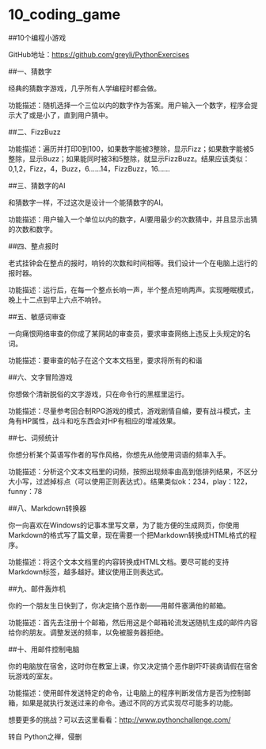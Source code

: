 # 10_coding_game


##10个编程小游戏



GitHub地址：https://github.com/greyli/PythonExercises



##一、猜数字


经典的猜数字游戏，几乎所有人学编程时都会做。


功能描述：随机选择一个三位以内的数字作为答案。用户输入一个数字，程序会提示大了或是小了，直到用户猜中。



##二、FizzBuzz


功能描述：遍历并打印0到100，如果数字能被3整除，显示Fizz；如果数字能被5整除，显示Buzz；如果能同时被3和5整除，就显示FizzBuzz。结果应该类似：0,1,2，Fizz，4，Buzz，6……14，FizzBuzz，16……



##三、猜数字的AI



和猜数字一样，不过这次是设计一个能猜数字的AI。


功能描述：用户输入一个单位以内的数字，AI要用最少的次数猜中，并且显示出猜的次数和数字。

 

##四、整点报时

老式挂钟会在整点的报时，响铃的次数和时间相等。我们设计一个在电脑上运行的报时器。



功能描述：运行后，在每一个整点长响一声，半个整点短响两声。实现睡眠模式，晚上十二点到早上六点不响铃。



##五、敏感词审查


一向痛恨网络审查的你成了某网站的审查员，要求审查网络上违反上头规定的名词。



功能描述：要审查的帖子在这个文本文档里，要求将所有的和谐



##六、文字冒险游戏


你想做个清新脱俗的文字游戏，只在命令行的黑框里运行。



功能描述：尽量参考回合制RPG游戏的模式，游戏剧情自编，要有战斗模式，主角有HP属性，战斗和吃东西会对HP有相应的增减效果。



##七、词频统计


你想分析某个英语写作者的写作风格，你想先从他使用词语的频率入手。



功能描述：分析这个文本文档里的词频，按照出现频率由高到低排列结果，不区分大小写，过滤掉标点（可以使用正则表达式）。结果类似ok：234，play：122，funny：78



##八、Markdown转换器



你一向喜欢在Windows的记事本里写文章，为了能方便的生成网页，你使用Markdown的格式写了篇文章，现在需要一个把Markdown转换成HTML格式的程序。



功能描述：将这个文本文档里的内容转换成HTML文档。要尽可能的支持Markdown标签，越多越好。建议使用正则表达式。



##九、邮件轰炸机



你的一个朋友生日快到了，你决定搞个恶作剧——用邮件塞满他的邮箱。



功能描述：首先去注册十个邮箱，然后用这是个邮箱轮流发送随机生成的邮件内容给你的朋友。调整发送的频率，以免被服务器拒绝。



##十、用邮件控制电脑



你的电脑放在宿舍，这时你在教室上课，你又决定搞个恶作剧吓吓装病请假在宿舍玩游戏的室友。



功能描述：使用邮件发送特定的命令，让电脑上的程序判断发信方是否为控制邮箱，如果是就执行发送过来的命令。通过不同的方式实现尽可能多的功能。



想要更多的挑战？可以去这里看看：http://www.pythonchallenge.com/



转自 Python之禅，侵删
